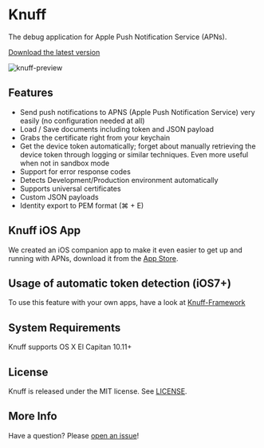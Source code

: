 # Knuff
The debug application for Apple Push Notification Service (APNs).

[Download the latest version](https://github.com/KnuffApp/Knuff/releases "Download")

![knuff-preview](https://cloud.githubusercontent.com/assets/499192/12481271/36b610e0-c048-11e5-9be6-ee9e996036a2.png)

## Features
* Send push notifications to APNS (Apple Push Notification Service) very easily (no configuration needed at all)
* Load / Save documents including token and JSON payload
* Grabs the certificate right from your keychain
* Get the device token automatically; forget about manually retrieving the device token through logging or similar techniques. Even more useful when not in sandbox mode
* Support for error response codes
* Detects Development/Production environment automatically
* Supports universal certificates
* Custom JSON payloads
* Identity export to PEM format (⌘ + E)

## Knuff iOS App

We created an iOS companion app to make it even easier to get up and running with APNs, download it from the [App Store](https://itunes.apple.com/us/app/knuff-the-apns-debug-tool/id993435856).

## Usage of automatic token detection (iOS7+)

To use this feature with your own apps, have a look at [Knuff-Framework](https://github.com/KnuffApp/Knuff-Framework)

## System Requirements

Knuff supports OS X El Capitan 10.11+

## License

Knuff is released under the MIT license. See
[LICENSE](https://github.com/KnuffApp/Knuff/blob/master/LICENSE).

## More Info

Have a question? Please [open an issue](https://github.com/KnuffApp/Knuff/issues/new)!
